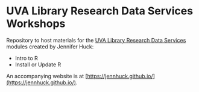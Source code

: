 # UVA Library Research Data Services Workshops
Repository to host materials for the [UVA Library Research Data Services](https://data.library.virginia.edu/) modules created by Jennifer Huck:
* Intro to R
* Install or Update R

An accompanying website is at [https://jennhuck.github.io/](https://jennhuck.github.io/).
